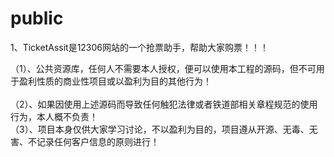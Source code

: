 public
======
1、TicketAssit是12306网站的一个抢票助手，帮助大家购票！！！<br/>

（1）、公共资源库，任何人不需要本人授权，便可以使用本工程的源码，但不可用于盈利性质的商业性项目或以盈利为目的其他行为！<br/>
<br/>
（2）、如果因使用上述源码而导致任何触犯法律或者铁道部相关章程规范的使用行为，本人概不负责！
<br/>
（3）、项目本身仅供大家学习讨论，不以盈利为目的，项目遵从开源、无毒、无害、不记录任何客户信息的原则进行！
